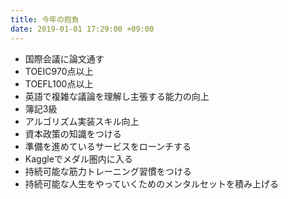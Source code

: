 ```yaml
---
title: 今年の抱負
date: 2019-01-01 17:29:00 +09:00
---
```


* 国際会議に論文通す
* TOEIC970点以上
* TOEFL100点以上
* 英語で複雑な議論を理解し主張する能力の向上
* 簿記3級
* アルゴリズム実装スキル向上
* 資本政策の知識をつける
* 準備を進めているサービスをローンチする
* Kaggleでメダル圏内に入る
* 持続可能な筋力トレーニング習慣をつける
* 持続可能な人生をやっていくためのメンタルセットを積み上げる